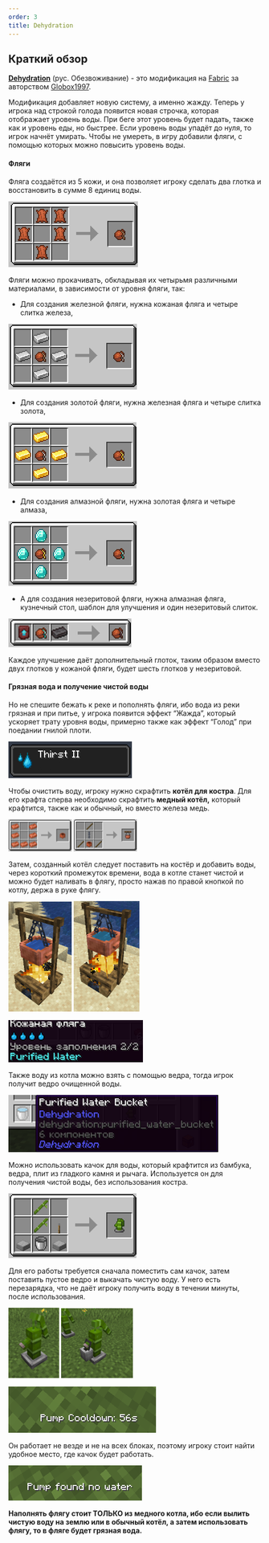 ```yaml
---
order: 3
title: Dehydration
---
```


## **Краткий обзор**

[**Dehydration**](https://modrinth.com/mod/dehydration) (рус. Обезвоживание) - это модификация на [Fabric](https://fabricmc.net/) за авторством [Globox1997](https://modrinth.com/user/Globox1997).

Модификация добавляет новую систему, а именно жажду. Теперь у игрока над строкой голода появится новая строчка, которая отображает уровень воды. При беге этот уровень будет падать, также как и уровень еды, но быстрее. Если уровень воды упадёт до нуля, то игрок начнёт умирать. Чтобы не умереть, в игру добавили фляги, с помощью которых можно повысить уровень воды.

#### Фляги

Фляга создаётся из 5 кожи, и она позволяет игроку сделать два глотка и восстановить в сумме 8 единиц воды.

![Рецепт](public/Flask_Recipe_0.png)

Фляги можно прокачивать, обкладывая их четырьмя различными материалами, в зависимости от уровня фляги, так:

-  Для создания железной фляги, нужна кожаная фляга и четыре слитка железа,

![Рецепт железной фляги](public/Flask_Recipe_1.png)

-  Для создания золотой фляги, нужна железная фляга и четыре слитка золота,

![Рецепт золотой фляги](public/Flask_Recipe_2.png)

-  Для создания алмазной фляги, нужна золотая фляга и четыре алмаза,

![Рецепт алмазной фляги](public/Flask_Recipe_3.png)

-  А для создания незеритовой фляги, нужна алмазная фляга, кузнечный стол, шаблон для улучшения и один незеритовый слиток.

![Рецепт незеритовой фляги](public/Flask_Recipe_4.png)

Каждое улучшение даёт дополнительный глоток, таким образом вместо двух глотков у кожаной фляги, будет шесть глотков у незеритовой.

#### Грязная вода и получение чистой воды

Но не спешите бежать к реке и пополнять фляги, ибо вода из реки грязная и при питье, у игрока появится эффект “Жажда”, который ускоряет трату уровня воды, примерно также как эффект “Голод” при поедании гнилой плоти.

![Жажда](public/Thirst.png)

Чтобы очистить воду, игроку нужно скрафтить **котёл для костра**. Для его крафта сперва необходимо скрафтить **медный котёл,** который крафтится, также как и обычный, но вместо железа медь.

<p float="left">
   <img src="public/recipe_calduron_0.png" alt="Рецепт медного котла" width="25%">
   <img src="public/recipe_calduron.png" alt="Рецепт котла для костра" width="25%">
</p>

Затем, созданный котёл следует поставить на костёр и добавить воды, через короткий промежуток времени, вода в котле станет чистой и можно будет наливать в флягу, просто нажав по правой кнопкой по котлу, держа в руке флягу.

<p float="left">
   <img src="public/dirty_water_in_calduron.png" alt="Грязная вода в котле" width="25%">
   <img src="public/purified_water_in_calduron.png" alt="Чистая вода в котле" width="26%">
</p>

![Чистая вода в фляге](public/purified_water_in_flask.png)

Также воду из котла можно взять с помощью ведра, тогда игрок получит ведро очищенной воды.

![Ведро чистой воды](public/purified_water_in_bucket.png)

Можно использовать качок для воды, который крафтится из бамбука, ведра, плит из гладкого камня и рычага. Используется он для получения чистой воды, без использования костра.

![Крафт качка](public/bambo_pomp_craft.png)

Для его работы требуется сначала поместить сам качок, затем поставить пустое ведро и выкачать чистую воду. У него есть перезарядка, что не даёт игроку получить воду в течении минуты, после использования.

<p float="left">
   <img src="public/bamboo_pump_wiout_buck.png" alt="Качок без ведра" width="20%">
   <img src="public/Bamboo_pump.gif" alt="Качок качает воду" width="28.5%">
</p>

![Качок устал](public/pump_cooldown.png)

Он работает не везде и не на всех блоках, поэтому игроку стоит найти удобное место, где качок будет работать.

![Качок не нашёл воду](public/Pump_found_no_water.png)

**Наполнять флягу стоит ТОЛЬКО из медного котла, ибо если вылить чистую воду на землю или в обычный котёл, а затем использовать флягу, то в фляге будет грязная вода.**
